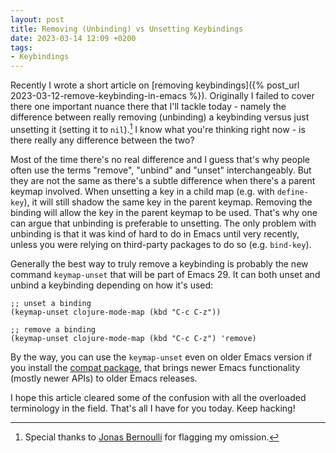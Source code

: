 ```yaml
---
layout: post
title: Removing (Unbinding) vs Unsetting Keybindings
date: 2023-03-14 12:09 +0200
tags:
- Keybindings
---
```


Recently I wrote a short article on [removing keybindings]({% post_url 2023-03-12-remove-keybinding-in-emacs %}). Originally
I failed to cover there one important nuance there that I'll tackle today - namely
the difference between really removing (unbinding) a keybinding versus just
unsetting it (setting it to `nil`).[^1] I know what you're thinking right now - is
there really any difference between the two?

Most of the time there's no real difference and I guess that's why people often
use the terms "remove", "unbind" and "unset" interchangeably. But they are not
the same as there's a subtle difference when there's a parent keymap
involved. When unsetting a key in a child map (e.g. with `define-key`), it will
still shadow the same key in the parent keymap. Removing the binding will allow
the key in the parent keymap to be used. That's why one can argue that unbinding
is preferable to unsetting. The only problem with unbinding is that it was kind
of hard to do in Emacs until very recently, unless you were relying on third-party
packages to do so (e.g. `bind-key`).

Generally the best way to truly remove a keybinding is probably the new command
`keymap-unset` that will be part of Emacs 29. It can both unset and unbind a
keybinding depending on how it's used:

``` emacs-lisp
;; unset a binding
(keymap-unset clojure-mode-map (kbd "C-c C-z"))

;; remove a binding
(keymap-unset clojure-mode-map (kbd "C-c C-z") 'remove)
```

By the way, you can use the `keymap-unset` even on older Emacs version if you install the [compat package](https://elpa.gnu.org/packages/compat.html), that brings newer Emacs functionality (mostly newer APIs) to older Emacs releases.

I hope this article cleared some of the confusion with all the overloaded terminology in the field. That's all I have for you today. Keep hacking!

[^1]: Special thanks to [Jonas Bernoulli](https://www.reddit.com/r/emacs/comments/11qblyt/comment/jc4158f/?utm_source=share&utm_medium=web2x&context=3) for flagging my omission.
